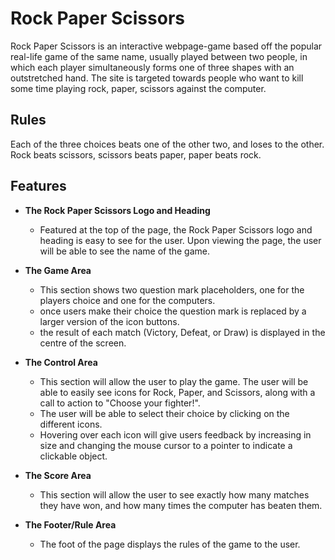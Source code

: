 # Rock Paper Scissors
Rock Paper Scissors is an interactive webpage-game based off the popular real-life game of the same name, usually played between two people, in which each player simultaneously forms one of three shapes with an outstretched hand. The site is targeted towards people who want to kill some time playing rock, paper, scissors against the computer.

## Rules
Each of the three choices beats one of the other two, and loses to the other. Rock beats scissors, scissors beats paper, paper beats rock.


## Features

- __The Rock Paper Scissors Logo and Heading__

  - Featured at the top of the page, the Rock Paper Scissors logo and heading is easy to see for the user. Upon viewing the page, the user will be able to see the name of the game.

- __The Game Area__
  - This section shows two question mark placeholders, one for the players choice and one for the computers.
  - once users make their choice the question mark is replaced by a larger version of the icon buttons.
  - the result of each match (Victory, Defeat, or Draw) is displayed in the centre of the screen.

- __The Control Area__

  - This section will allow the user to play the game. The user will be able to easily see icons for Rock, Paper, and Scissors, along with a call to action to "Choose your fighter!".
  - The user will be able to select their choice by clicking on the different icons. 
  - Hovering over each icon will give users feedback by increasing in size and changing the mouse cursor to a pointer to indicate a clickable object.

- __The Score Area__

  - This section will allow the user to see exactly how many matches they have won, and how many times the computer has beaten them. 

- __The Footer/Rule Area__

  - The foot of the page displays the rules of the game to the user.